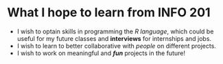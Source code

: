 # What I hope to learn from INFO 201

- I wish to optain skills in programming the *R language*, which could be useful for my 
future classes and **interviews** for internships and jobs. 
- I wish to learn to better collaborative with *people* on different projects. 
- I wish to work on meaningful and ***fun*** projects in the future!
